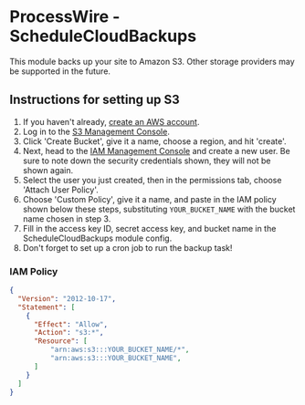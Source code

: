 # ProcessWire - ScheduleCloudBackups

This module backs up your site to Amazon S3. Other storage providers may be
supported in the future.

## Instructions for setting up S3

1. If you haven't already, [create an AWS account](https://aws.amazon.com/).
2. Log in to the [S3 Management Console](https://console.aws.amazon.com/s3/home).
3. Click 'Create Bucket', give it a name, choose a region, and hit 'create'.
4. Next, head to the [IAM Management Console](https://console.aws.amazon.com/iam/home#users) and create a new user. Be sure to note down the security credentials shown, they will not be shown again.
5. Select the user you just created, then in the permissions tab, choose 'Attach User Policy'.
6. Choose 'Custom Policy', give it a name, and paste in the IAM policy shown below these steps, substituting `YOUR_BUCKET_NAME` with the bucket name chosen in step 3.
7. Fill in the access key ID, secret access key, and bucket name in the ScheduleCloudBackups module config.
8. Don't forget to set up a cron job to run the backup task!

### IAM Policy
```json
{
  "Version": "2012-10-17",
  "Statement": [
    {
      "Effect": "Allow",
      "Action": "s3:*",
      "Resource": [
          "arn:aws:s3:::YOUR_BUCKET_NAME/*",
          "arn:aws:s3:::YOUR_BUCKET_NAME",
      ]
    }
  ]
}
```
